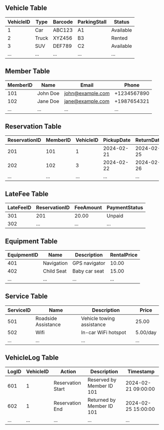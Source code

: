 ## Vehicle Table

| VehicleID | Type     | Barcode | ParkingStall | Status   |
|-----------|----------|---------|--------------|----------|
| 1         | Car      | ABC123  | A1           | Available|
| 2         | Truck    | XYZ456  | B3           | Rented   |
| 3         | SUV      | DEF789  | C2           | Available|
| ...       | ...      | ...     | ...          | ...      |

## Member Table

| MemberID | Name     | Email           | Phone         |
|----------|----------|-----------------|---------------|
| 101      | John Doe | john@example.com| +1234567890   |
| 102      | Jane Doe | jane@example.com| +1987654321   |
| ...      | ...      | ...             | ...           |

## Reservation Table

| ReservationID | MemberID | VehicleID | PickupDate  | ReturnDate  | LateFeeID |
|---------------|----------|-----------|-------------|-------------|-----------|
| 201           | 101      | 1         | 2024-02-21  | 2024-02-25  | 301       |
| 202           | 102      | 3         | 2024-02-22  | 2024-02-26  | NULL      |
| ...           | ...      | ...       | ...         | ...         | ...       |

## LateFee Table

| LateFeeID | ReservationID | FeeAmount | PaymentStatus |
|-----------|---------------|-----------|---------------|
| 301       | 201           | 20.00     | Unpaid        |
| 302       | ...           | ...       | ...           |

## Equipment Table

| EquipmentID | Name         | Description   | RentalPrice |
|-------------|--------------|---------------|-------------|
| 401         | Navigation   | GPS navigator | 10.00       |
| 402         | Child Seat   | Baby car seat | 15.00       |
| ...         | ...          | ...           | ...         |

## Service Table

| ServiceID | Name               | Description               | Price   |
|-----------|--------------------|---------------------------|---------|
| 501       | Roadside Assistance| Vehicle towing assistance| 25.00   |
| 502       | Wifi               | In-car WiFi hotspot       | 5.00/day|
| ...       | ...                | ...                       | ...     |

## VehicleLog Table

| LogID | VehicleID | Action           | Description               | Timestamp          |
|-------|-----------|------------------|---------------------------|--------------------|
| 601   | 1         | Reservation Start| Reserved by Member ID 101 | 2024-02-21 09:00:00|
| 602   | 1         | Reservation End  | Returned by Member ID 101 | 2024-02-25 15:00:00|
| ...   | ...       | ...              | ...                       | ...                |
